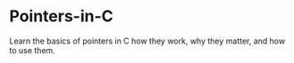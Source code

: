 # Pointers-in-C
Learn the basics of pointers in C how they work, why they matter, and how to use them.
